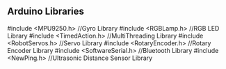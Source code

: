 Arduino Libraries
-

#include <MPU9250.h> //Gyro Library
#include <RGBLamp.h> //RGB LED Library
#include <TimedAction.h> //MultiThreading Library
#include <RobotServos.h> //Servo Library
#include <RotaryEncoder.h> //Rotary Encoder Library
#include <SoftwareSerial.h> //Bluetooth Library
#include <NewPing.h> //Ultrasonic Distance Sensor Library

